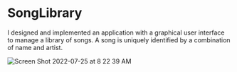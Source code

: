 # SongLibrary

I designed and implemented an application with a graphical user interface to manage a library of songs. A song is uniquely identified by a combination of name and artist.


![Screen Shot 2022-07-25 at 8 22 39 AM](https://user-images.githubusercontent.com/39217212/180776515-ce5e7c48-3a3c-4aa1-bb77-a86cfaf33860.png)
